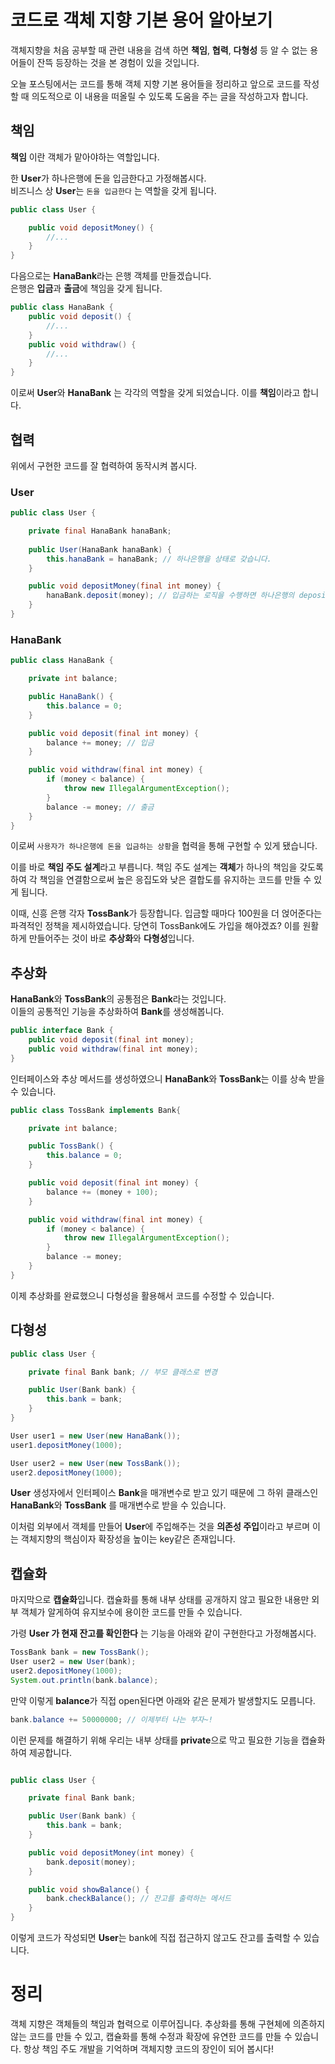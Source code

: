 # 코드로 객체 지향 기본 용어 알아보기

객체지향을 처음 공부할 때 관련 내용을 검색 하면 **책임**, **협력**, **다형성** 등 알 수 없는 용어들이 잔뜩 등장하는 것을 본 경험이 있을 것입니다.

오늘 포스팅에서는 코드를 통해 객체 지향 기본 용어들을 정리하고 앞으로 코드를 작성할 때 의도적으로 이 내용을 떠올릴 수 있도록 도움을 주는 글을 작성하고자 합니다.

## 책임

**책임** 이란 객체가 맡아야하는 역할입니다.

한 **User**가 하나은행에 돈을 입금한다고 가정해봅시다.  
비즈니스 상 **User**는 ```돈을 입금한다``` 는 역할을 갖게 됩니다.

```java
public class User {

    public void depositMoney() {
        //...
    }
}
```

다음으로는 **HanaBank**라는 은행 객체를 만들겠습니다.  
은행은 **입금**과 **출금**에 책임을 갖게 됩니다.

```java
public class HanaBank {
    public void deposit() {
        //...
    }
    public void withdraw() {
        //...
    }
}
```

이로써 **User**와 **HanaBank** 는 각각의 역할을 갖게 되었습니다. 이를 **책임**이라고 합니다.

## 협력

위에서 구현한 코드를 잘 협력하여 동작시켜 봅시다.

### User
```java
public class User {

    private final HanaBank hanaBank;
    
    public User(HanaBank hanaBank) {
        this.hanaBank = hanaBank; // 하나은행을 상태로 갖습니다.
    }

    public void depositMoney(final int money) {
        hanaBank.deposit(money); // 입금하는 로직을 수행하면 하나은행의 deposit을 호출합니다.
    }
}
```

### HanaBank

```java
public class HanaBank {

    private int balance;

    public HanaBank() {
        this.balance = 0;
    }

    public void deposit(final int money) {
        balance += money; // 입금
    }

    public void withdraw(final int money) {
        if (money < balance) {
            throw new IllegalArgumentException();
        }
        balance -= money; // 출금
    }
}
```

이로써 ```사용자가 하나은행에 돈을 입금하는 상황```을 협력을 통해 구현할 수 있게 됐습니다.

이를 바로 **책임 주도 설계**라고 부릅니다.
책임 주도 설계는 **객체**가 하나의 책임을 갖도록 하여 각 책임을 연결함으로써 높은 응집도와 낮은 결합도를 유지하는 코드를 만들 수 있게 됩니다.

이때, 신흥 은행 각자 **TossBank**가 등장합니다. 입금할 때마다 100원을 더 얹어준다는 파격적인 정책을 제시하였습니다.
당연히 TossBank에도 가입을 해야겠죠? 이를 원활하게 만들어주는 것이 바로 **추상화**와 **다형성**입니다.

## 추상화

**HanaBank**와 **TossBank**의 공통점은 **Bank**라는 것입니다.  
이들의 공통적인 기능을 추상화하여 **Bank**를 생성해봅니다.

```java
public interface Bank {
    public void deposit(final int money);
    public void withdraw(final int money);
}
```

인터페이스와 추상 메서드를 생성하였으니 **HanaBank**와 **TossBank**는 이를 상속 받을 수 있습니다.

```java
public class TossBank implements Bank{

    private int balance;

    public TossBank() {
        this.balance = 0;
    }

    public void deposit(final int money) {
        balance += (money + 100);
    }

    public void withdraw(final int money) {
        if (money < balance) {
            throw new IllegalArgumentException();
        }
        balance -= money;
    }
}
```

이제 추상화를 완료했으니 다형성을 활용해서 코드를 수정할 수 있습니다.

## 다형성

```java
public class User {

    private final Bank bank; // 부모 클래스로 변경

    public User(Bank bank) {
        this.bank = bank;
    }
}
```

```java
User user1 = new User(new HanaBank());
user1.depositMoney(1000);

User user2 = new User(new TossBank());
user2.depositMoney(1000);
```
**User** 생성자에서 인터페이스 **Bank**을 매개변수로 받고 있기 때문에 그 하위 클래스인 **HanaBank**와 **TossBank** 를 매개변수로 받을 수 있습니다.

이처럼 외부에서 객체를 만들어 **User**에 주입해주는 것을 **의존성 주입**이라고 부르며 이는 객체지향의 핵심이자 확장성을 높이는 key같은 존재입니다.

## 캡슐화

마지막으로 **캡슐화**입니다.
캡슐화를 통해 내부 상태를 공개하지 않고 필요한 내용만 외부 객체가 알게하여 유지보수에 용이한 코드를 만들 수 있습니다.

가령 **User 가 현재 잔고를 확인한다** 는 기능을 아래와 같이 구현한다고 가정해봅시다.

```java
TossBank bank = new TossBank();
User user2 = new User(bank);
user2.depositMoney(1000);
System.out.println(bank.balance);
```

만약 이렇게 **balance**가 직접 open된다면 아래와 같은 문제가 발생할지도 모릅니다.

```java
bank.balance += 50000000; // 이제부터 나는 부자~!
```

이런 문제를 해결하기 위해 우리는 내부 상태를 **private**으로 막고 필요한 기능을 캡슐화 하여 제공합니다.

```java

public class User {

    private final Bank bank;

    public User(Bank bank) {
        this.bank = bank;
    }

    public void depositMoney(int money) {
        bank.deposit(money);
    }

    public void showBalance() {
        bank.checkBalance(); // 잔고를 출력하는 메서드
    }
}
```

이렇게 코드가 작성되면 **User**는 bank에 직접 접근하지 않고도 잔고를 출력할 수 있습니다.

# 정리
객체 지향은 객체들의 책임과 협력으로 이루어집니다.
추상화를 통해 구현체에 의존하지 않는 코드를 만들 수 있고, 캡슐화를 통해 수정과 확장에 유연한 코드를 만들 수 있습니다.
항상 책임 주도 개발을 기억하며 객체지향 코드의 장인이 되어 봅시다!